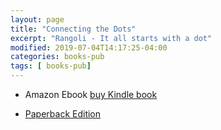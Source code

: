```yaml
---
layout: page
title: "Connecting the Dots"
excerpt: "Rangoli - It all starts with a dot"
modified: 2019-07-04T14:17:25-04:00
categories: books-pub
tags: [ books-pub]
---
```


* Amazon Ebook [buy Kindle book](https://amzn.to/2FRIt9b)

*  [Paperback Edition](https://www.amazon.de/dp/1073444759/ref=sr_1_1?language=en_GB&qid=1563544200&refinements=p_27%3ASuma%20Shetty&s=books-intl-de&sr=1-1&text=Suma%20Shetty)
